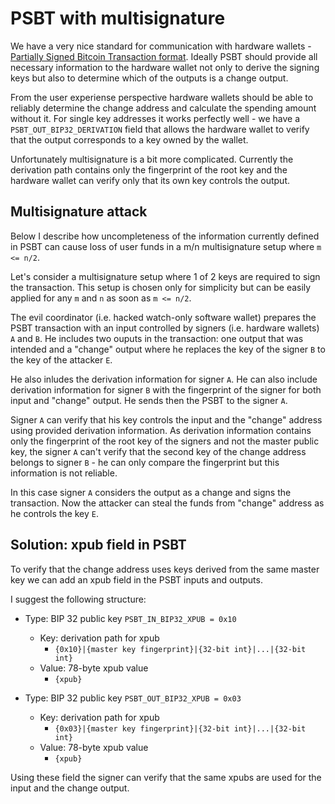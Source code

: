 # PSBT with multisignature

We have a very nice standard for communication with hardware wallets - [Partially Signed Bitcoin Transaction format](https://github.com/bitcoin/bips/blob/master/bip-0174.mediawiki). Ideally PSBT should provide all necessary information to the hardware wallet not only to derive the signing keys but also to determine which of the outputs is a change output.

From the user experiense perspective hardware wallets should be able to reliably determine the change address and calculate the spending amount without it. For single key addresses it works perfectly well - we have a `PSBT_OUT_BIP32_DERIVATION` field that allows the hardware wallet to verify that the output corresponds to a key owned by the wallet.

Unfortunately multisignature is a bit more complicated. Currently the derivation path contains only the fingerprint of the root key and the hardware wallet can verify only that its own key controls the output.

## Multisignature attack

Below I describe how uncompleteness of the information currently defined in PSBT can cause loss of user funds in a m/n multisignature setup where `m <= n/2`.

Let's consider a multisignature setup where 1 of 2 keys are required to sign the transaction. This setup is chosen only for simplicity but can be easily applied for any `m` and `n` as soon as `m <= n/2`.

The evil coordinator (i.e. hacked watch-only software wallet) prepares the PSBT transaction with an input controlled by signers (i.e. hardware wallets) `A` and `B`. He includes two ouputs in the transaction: one output that was intended and a "change" output where he replaces the key of the signer `B` to the key of the attacker `E`.

He also inludes the derivation information for signer `A`. He can also include derivation information for signer `B` with the fingerprint of the signer for both input and "change" output. He sends then the PSBT to the signer `A`.

Signer `A` can verify that his key controls the input and the "change" address using provided derivation information. As derivation information contains only the fingerprint of the root key of the signers and not the master public key, the signer `A` can't verify that the second key of the change address belongs to signer `B` - he can only compare the fingerprint but this information is not reliable.

In this case signer `A` considers the output as a change and signs the transaction. Now the attacker can steal the funds from "change" address as he controls the key `E`.

## Solution: xpub field in PSBT

To verify that the change address uses keys derived from the same master key we can add an xpub field in the PSBT inputs and outputs.

I suggest the following structure:

- Type: BIP 32 public key `PSBT_IN_BIP32_XPUB = 0x10`
	- Key: derivation path for xpub
		- `{0x10}|{master key fingerprint}|{32-bit int}|...|{32-bit int}`
	- Value: 78-byte xpub value
		- `{xpub}`

- Type: BIP 32 public key `PSBT_OUT_BIP32_XPUB = 0x03`
	- Key: derivation path for xpub
		- `{0x03}|{master key fingerprint}|{32-bit int}|...|{32-bit int}`
	- Value: 78-byte xpub value
		- `{xpub}`

Using these field the signer can verify that the same xpubs are used for the input and the change output.
